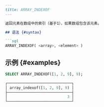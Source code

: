 ```markdown
---
title: ARRAY_INDEXOF
---

返回元素在数组中的索引（基于1），如果数组包含该元素。

## 语法 {#syntax}

```sql
ARRAY_INDEXOF( <array>, <element> )
```

## 示例 {#examples}

```sql
SELECT ARRAY_INDEXOF([1, 2, 9], 9);

┌─────────────────────────────┐
│ array_indexof([1, 2, 9], 9) │
├─────────────────────────────┤
│                           3 │
└─────────────────────────────┘
```
```
